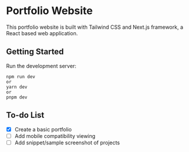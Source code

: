 # Portfolio Website

This portfolio website is built with Tailwind CSS and Next.js framework, a React based web application.

## Getting Started

Run the development server:

```
npm run dev
or
yarn dev
or
pnpm dev
```
## To-do List
- [x] Create a basic portfolio
- [ ] Add mobile compatibility viewing
- [ ] Add snippet/sample screenshot of projects

